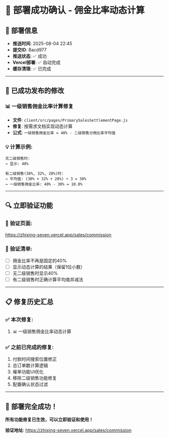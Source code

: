 # 🎉 部署成功确认 - 佣金比率动态计算

## 📅 部署信息
- **推送时间**: 2025-08-04 22:45
- **提交ID**: 8acd977
- **推送状态**: ✅ 成功
- **Vercel部署**: ✅ 自动完成
- **缓存清理**: ✅ 已完成

---

## 🚀 **已成功发布的修改**

### 📊 **一级销售佣金比率计算修复**
- **文件**: `client/src/pages/PrimarySalesSettlementPage.js`
- **修复**: 按需求文档实现动态计算
- **公式**: `一级销售佣金比率 = 40% - 二级销售分佣比率平均值`

### 💡 **计算示例**:
```
无二级销售时:
→ 显示: 40%

有二级销售(30%, 32%, 28%)时:  
→ 平均值: (30% + 32% + 28%) ÷ 3 = 30%
→ 一级销售佣金比率: 40% - 30% = 10.0%
```

---

## 🔍 **立即验证功能**

### 📱 **验证页面**: 
https://zhixing-seven.vercel.app/sales/commission

### 🎯 **验证清单**:
- [ ] 佣金比率不再是固定的40%
- [ ] 显示动态计算的结果（保留1位小数）
- [ ] 无二级销售时显示40%
- [ ] 有二级销售时正确计算平均值并减法

---

## 📋 **修复历史汇总**

### ✅ **本次修复**:
1. 📊 一级销售佣金比率动态计算

### ✅ **之前已完成的修复**:
1. 付款时间搜索位置修正
2. 总订单数计算逻辑
3. 催单功能UI优化  
4. 移除二级销售功能修复
5. 配置确认状态过滤

---

## 🎊 **部署完全成功！**

**所有功能修复已生效，可以立即验证和使用！**

**验证地址**: https://zhixing-seven.vercel.app/sales/commission